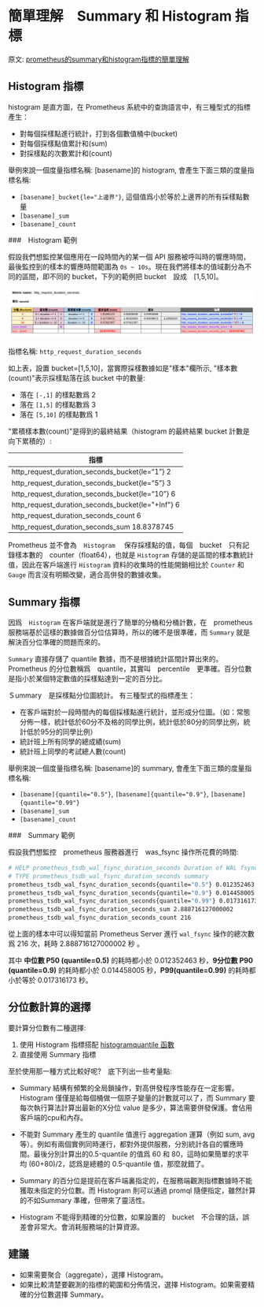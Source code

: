 # 簡單理解　Summary 和 Histogram 指標

原文: [prometheus的summary和histogram指標的簡單理解](https://www.twblogs.net/a/5d1e33fcbd9eee1ede05fd82)

## Histogram 指標

histogram 是直方圖，在 Prometheus 系統中的查詢語言中，有三種型式的指標產生：

- 對每個採樣點進行統計，打到各個數值桶中(bucket)
- 對每個採樣點值累計和(sum)
- 對採樣點的次數累計和(count)

舉例來說一個度量指標名稱: [basename]的 histogram, 會產生下面三類的度量指標名稱:

- `[basename]_bucket{le="上邊界"}`, 這個值爲小於等於上邊界的所有採樣點數量
- `[basename]_sum`
- `[basename]_count`

###　Histogram 範例

假設我們想監控某個應用在一段時間內的某一個 API 服務被呼叫時的響應時間，最後監控到的樣本的響應時間範圍為 `0s ~ 10s`。現在我們將樣本的值域劃分為不同的區間，即不同的 bucket，下列的範例把 bucket　設成　[1,5,10]。

![](./assets/histogram-example.png)

指標名稱: `http_request_duration_seconds`

如上表，設置 bucket=[1,5,10]，當實際採樣數據如是"樣本"欄所示, "樣本數(count)"表示採樣點落在該 bucket 中的數量:

- 落在 `[-,1]` 的樣點數爲 2
- 落在 `[1,5]` 的樣點數爲 3
- 落在 `[5,10]` 的樣點數爲 1
 
"累積樣本數(count)"是得到的最終結果（histogram 的最終結果 bucket 計數是向下累積的）:

| 指標　|
|------|
|http_request_duration_seconds_bucket{le=“1”} 2|
|http_request_duration_seconds_bucket{le=“5”} 3|
|http_request_duration_seconds_bucket{le=“10”} 6|
|http_request_duration_seconds_bucket{le="+Inf"} 6|
|http_request_duration_seconds_count 6|
|http_request_duration_seconds_sum 18.8378745|

Prometheus 並不會為　`Histogram` 　保存採樣點的值，每個　bucket　只有記錄樣本數的　counter（float64），也就是 `Histogram` 存儲的是區間的樣本數統計值，因此在客戶端進行 `Histogram` 資料的收集時的性能開銷相比於 `Counter` 和 `Gauge` 而言沒有明顯改變，適合高併發的數據收集。

## Summary 指標

因爲　`Histogram` 在客戶端就是進行了簡單的分桶和分桶計數，在　prometheus　服務端基於這樣的數據做百分位估算時，所以的確不是很準確，而 `Summary` 就是解決百分位準確的問題而來的。

`Summary` 直接存儲了 quantile 數據，而不是根據統計區間計算出來的。Prometheus 的分位數稱爲　quantile，其實叫　percentile　更準確。百分位數是指小於某個特定數值的採樣點達到一定的百分比。

Ｓummary　是採樣點分位圖統計。 有三種型式的指標產生：

- 在客戶端對於一段時間內的每個採樣點進行統計，並形成分位圖。（如：常態分佈一樣，統計低於60分不及格的同學比例，統計低於80分的同學比例，統計低於95分的同學比例）
- 統計班上所有同學的總成績(sum)
- 統計班上同學的考試總人數(count)

舉例來說一個度量指標名稱: [basename]的 summary, 會產生下面三類的度量指標名稱:

- `[basename]{quantile="0.5"}`, `[basename]{quantile="0.9"}`, `[basename]{quantile="0.99"}`
- `[basename]_sum`
- `[basename]_count`

###　Summary 範例

假設我們想監控　prometheus 服務器進行　was_fsync 操作所花費的時間:

```bash
# HELP prometheus_tsdb_wal_fsync_duration_seconds Duration of WAL fsync.
# TYPE prometheus_tsdb_wal_fsync_duration_seconds summary
prometheus_tsdb_wal_fsync_duration_seconds{quantile="0.5"} 0.012352463
prometheus_tsdb_wal_fsync_duration_seconds{quantile="0.9"} 0.014458005
prometheus_tsdb_wal_fsync_duration_seconds{quantile="0.99"} 0.017316173
prometheus_tsdb_wal_fsync_duration_seconds_sum 2.888716127000002
prometheus_tsdb_wal_fsync_duration_seconds_count 216
```

從上面的樣本中可以得知當前 Prometheus Server 進行 `wal_fsync` 操作的總次數爲 216 次，耗時 2.888716127000002 秒 。

其中 **中位數 P50 (quantile=0.5)** 的耗時都小於 0.012352463 秒，**9分位數 P90 (quantile=0.9)** 的耗時都小於 0.014458005 秒，**P99(quantile=0.99)** 的耗時都小於等於 0.017316173 秒。

## 分位數計算的選擇

要計算分位數有二種選擇:

1. 使用 Histogram 指標搭配 [histogramquantile 函數](https://www.yangcs.net/prometheus/3-prometheus/functions.html#histogramquantile)
2. 直接使用 Summary 指標

至於使用那一種方式比較好呢?　底下列出一些考量點:

- Summary 結構有頻繁的全局鎖操作，對高併發程序性能存在一定影響。Histogram 僅僅是給每個桶做一個原子變量的計數就可以了，而 Summary 要每次執行算法計算出最新的X分位 value 是多少，算法需要併發保護。會佔用客戶端的cpu和內存。
  
- 不能對 Summary 產生的 quantile 值進行 aggregation 運算（例如 sum, avg 等）。例如有兩個實例同時運行，都對外提供服務，分別統計各自的響應時間。最後分別計算出的0.5-quantile 的值爲 60 和 80，這時如果簡單的求平均 (60+80)/2，認爲是總體的 0.5-quantile 值，那麼就錯了。
  
- Summary 的百分位是提前在客戶端裏指定的，在服務端觀測指標數據時不能獲取未指定的分位數。而 Histogram 則可以通過 promql 隨便指定，雖然計算的不如Summary 準確，但帶來了靈活性。
  
- Histogram 不能得到精確的分位數，如果設置的　bucket　不合理的話，誤差會非常大。會消耗服務端的計算資源。

## 建議　

- 如果需要聚合（aggregate），選擇 Histogram。
- 如果比較清楚要觀測的指標的範圍和分佈情況，選擇 Histogram。如果需要精確的分位數選擇 Summary。